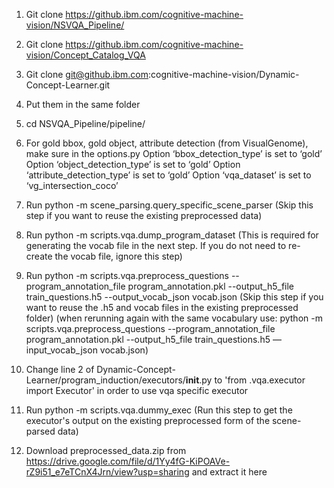 
1. Git clone https://github.ibm.com/cognitive-machine-vision/NSVQA_Pipeline/
2. Git clone https://github.ibm.com/cognitive-machine-vision/Concept_Catalog_VQA
3. Git clone git@github.ibm.com:cognitive-machine-vision/Dynamic-Concept-Learner.git
4. Put them in the same folder 
5. cd NSVQA_Pipeline/pipeline/
6. For gold bbox, gold object, attribute detection (from VisualGenome), make sure in the options.py
	Option ‘bbox_detection_type’  is set to ‘gold’
	Option ‘object_detection_type’ is set to ‘gold’
	Option ‘attribute_detection_type’ is set to ‘gold’
	Option ‘vqa_dataset’ is set to ‘vg_intersection_coco’

7. Run python -m scene_parsing.query_specific_scene_parser   (Skip this step if you want to reuse the existing preprocessed data)
8. Run python -m scripts.vqa.dump_program_dataset (This is required for generating the vocab file in the next step. If you do not need to re-create the vocab file, ignore this step)
9. Run python -m scripts.vqa.preprocess_questions --program_annotation_file program_annotation.pkl --output_h5_file train_questions.h5 --output_vocab_json vocab.json  (Skip this step if you want to reuse the .h5 and vocab files in the existing preprocessed folder)
      (when rerunning again with the same vocabulary use:  python -m scripts.vqa.preprocess_questions --program_annotation_file program_annotation.pkl --output_h5_file train_questions.h5 —input_vocab_json vocab.json) 
10. Change line 2 of Dynamic-Concept-Learner/program_induction/executors/__init__.py to 'from .vqa.executor import Executor' in order to use vqa specific executor 
11. Run python -m scripts.vqa.dummy_exec (Run this step to get the executor's output on the existing preprocessed form of the scene-parsed data)

12. Download preprocessed_data.zip from https://drive.google.com/file/d/1Yy4fG-KiPOAVe-rZ9i51_e7eTCnX4Jrn/view?usp=sharing and extract it here
